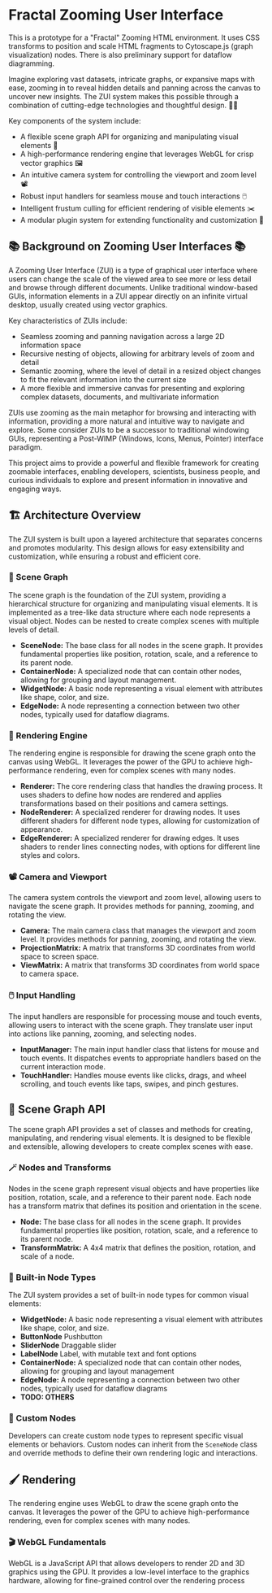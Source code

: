 # Fractal Zooming User Interface

This is a prototype for a "Fractal" Zooming HTML environment. It uses CSS transforms to position and scale HTML fragments to Cytoscape.js (graph visualization) nodes. There is also preliminary support for dataflow diagramming.

Imagine exploring vast datasets, intricate graphs, or expansive maps with ease, zooming in to reveal hidden details and panning across the canvas to uncover new insights. The ZUI system makes this possible through a combination of cutting-edge technologies and thoughtful design. 🕵️‍♀️

Key components of the system include:

- A flexible scene graph API for organizing and manipulating visual elements 🌳
- A high-performance rendering engine that leverages WebGL for crisp vector graphics 🖼️
- An intuitive camera system for controlling the viewport and zoom level 📽️
- Robust input handlers for seamless mouse and touch interactions 🖱️
- Intelligent frustum culling for efficient rendering of visible elements ✂️
- A modular plugin system for extending functionality and customization 🔌

## 📚 Background on Zooming User Interfaces 📚

A Zooming User Interface (ZUI) is a type of graphical user interface where users can change the scale of the viewed area to see more or less detail and browse through different documents. Unlike traditional window-based GUIs, information elements in a ZUI appear directly on an infinite virtual desktop, usually created using vector graphics.

Key characteristics of ZUIs include:

- Seamless zooming and panning navigation across a large 2D information space
- Recursive nesting of objects, allowing for arbitrary levels of zoom and detail
- Semantic zooming, where the level of detail in a resized object changes to fit the relevant information into the current size
- A more flexible and immersive canvas for presenting and exploring complex datasets, documents, and multivariate information

ZUIs use zooming as the main metaphor for browsing and interacting with information, providing a more natural and intuitive way to navigate and explore. Some consider ZUIs to be a successor to traditional windowing GUIs, representing a Post-WIMP (Windows, Icons, Menus, Pointer) interface paradigm.

This project aims to provide a powerful and flexible framework for creating zoomable interfaces, enabling developers, scientists, business people, and curious individuals to explore and present information in innovative and engaging ways.

## 🏗️ Architecture Overview

The ZUI system is built upon a layered architecture that separates concerns and promotes modularity. This design allows for easy extensibility and customization, while ensuring a robust and efficient core.

### 🌿 Scene Graph

The scene graph is the foundation of the ZUI system, providing a hierarchical structure for organizing and manipulating visual elements. It is implemented as a tree-like data structure where each node represents a visual object. Nodes can be nested to create complex scenes with multiple levels of detail.

- **SceneNode:** The base class for all nodes in the scene graph. It provides fundamental properties like position, rotation, scale, and a reference to its parent node.
- **ContainerNode:** A specialized node that can contain other nodes, allowing for grouping and layout management.
- **WidgetNode:** A basic node representing a visual element with attributes like shape, color, and size.
- **EdgeNode:** A node representing a connection between two other nodes, typically used for dataflow diagrams.

### 🎨 Rendering Engine

The rendering engine is responsible for drawing the scene graph onto the canvas using WebGL. It leverages the power of the GPU to achieve high-performance rendering, even for complex scenes with many nodes.

- **Renderer:** The core rendering class that handles the drawing process. It uses shaders to define how nodes are rendered and applies transformations based on their positions and camera settings.
- **NodeRenderer:** A specialized renderer for drawing nodes. It uses different shaders for different node types, allowing for customization of appearance.
- **EdgeRenderer:** A specialized renderer for drawing edges. It uses shaders to render lines connecting nodes, with options for different line styles and colors.

### 📽️ Camera and Viewport

The camera system controls the viewport and zoom level, allowing users to navigate the scene graph. It provides methods for panning, zooming, and rotating the view.

- **Camera:** The main camera class that manages the viewport and zoom level. It provides methods for panning, zooming, and rotating the view.
- **ProjectionMatrix:** A matrix that transforms 3D coordinates from world space to screen space.
- **ViewMatrix:** A matrix that transforms 3D coordinates from world space to camera space.

### 🖱️ Input Handling

The input handlers are responsible for processing mouse and touch events, allowing users to interact with the scene graph. They translate user input into actions like panning, zooming, and selecting nodes.

- **InputManager:** The main input handler class that listens for mouse and touch events. It dispatches events to appropriate handlers based on the current interaction mode.
- **TouchHandler:** Handles mouse events like clicks, drags, and wheel scrolling, and touch events like taps, swipes, and pinch gestures.

## 🌱 Scene Graph API

The scene graph API provides a set of classes and methods for creating, manipulating, and rendering visual elements. It is designed to be flexible and extensible, allowing developers to create complex scenes with ease.

### 🪄 Nodes and Transforms

Nodes in the scene graph represent visual objects and have properties like position, rotation, scale, and a reference to their parent node. Each node has a transform matrix that defines its position and orientation in the scene.

- **Node:** The base class for all nodes in the scene graph. It provides fundamental properties like position, rotation, scale, and a reference to its parent node.
- **TransformMatrix:** A 4x4 matrix that defines the position, rotation, and scale of a node.

### 🧩 Built-in Node Types

The ZUI system provides a set of built-in node types for common visual elements:

- **WidgetNode:** A basic node representing a visual element with attributes like shape, color, and size.
- **ButtonNode** Pushbutton
- **SliderNode** Draggable slider
- **LabelNode** Label, with mutable text and font options
- **ContainerNode:** A specialized node that can contain other nodes, allowing for grouping and layout management
- **EdgeNode:** A node representing a connection between two other nodes, typically used for dataflow diagrams
- **TODO: OTHERS**

### 🎨 Custom Nodes

Developers can create custom node types to represent specific visual elements or behaviors. Custom nodes can inherit from the `SceneNode` class and override methods to define their own rendering logic and interactions.

## 🖌️ Rendering

The rendering engine uses WebGL to draw the scene graph onto the canvas. It leverages the power of the GPU to achieve high-performance rendering, even for complex scenes with many nodes.

### 🎬 WebGL Fundamentals

WebGL is a JavaScript API that allows developers to render 2D and 3D graphics using the GPU. It provides a low-level interface to the graphics hardware, allowing for fine-grained control over the rendering process